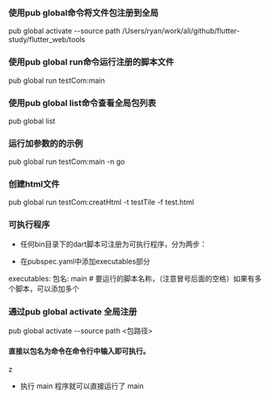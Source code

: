 ### 使用pub global命令将文件包注册到全局
pub global activate --source path /Users/ryan/work/ali/github/flutter-study/flutter_web/tools

### 使用pub global run命令运行注册的脚本文件
pub global run testCom:main

### 使用pub global list命令查看全局包列表
pub global list

### 运行加参数的的示例
pub global run testCom:main -n go

### 创建html文件
pub global run testCom:creatHtml -t testTile -f test.html

### 可执行程序
- 任何bin目录下的dart脚本可注册为可执行程序，分为两步：

- 在pubspec.yaml中添加executables部分

executables:
  包名: main # 要运行的脚本名称，（注意冒号后面的空格）如果有多个脚本，可以添加多个


### 通过pub global activate 全局注册

pub global activate --source path <包路径>

#### 直接以包名为命令在命令行中输入即可执行。
z
- 执行 main 程序就可以直接运行了
main


